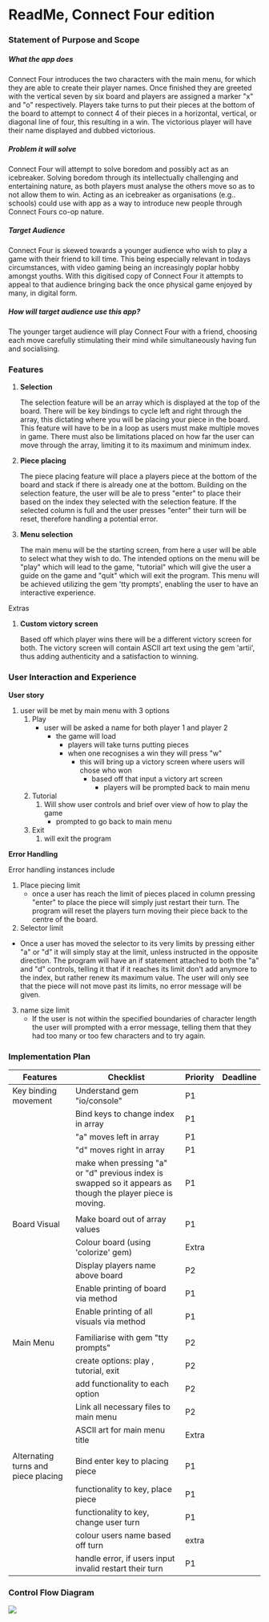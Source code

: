 # ReadMe, Connect Four edition



### Statement of Purpose and Scope 



##### What the app does

Connect Four introduces the two characters with the main menu, for which they are able to create their player names. Once finished they are greeted with the vertical seven by six board and players are assigned a marker "x" and "o" respectively. Players take turns to put their pieces at the bottom of the board to attempt to connect 4 of their pieces in a horizontal, vertical, or diagonal line of four, this resulting in a win. The victorious player will have their name displayed and dubbed victorious. 

##### Problem it will solve 

Connect Four will attempt to solve boredom and possibly act as an icebreaker. Solving boredom through its intellectually challenging and entertaining nature, as both players must analyse the others move so as to not allow them to win. Acting as an icebreaker as organisations (e.g.. schools) could use with app as a way to introduce new people through Connect Fours co-op nature. 

##### Target Audience 

Connect Four is skewed towards a younger audience who wish to play a game with their friend to kill time.  This being especially relevant in todays circumstances, with video gaming being an increasingly poplar hobby amongst youths. With this digitised copy of Connect Four it attempts to appeal to that audience bringing back the once physical game enjoyed by many, in digital form.

##### How will target audience use this app? 

The younger target audience will play Connect Four with a friend, choosing each move carefully stimulating their mind while simultaneously having fun and socialising.  



### Features 



1. **Selection**    

   The selection feature will be an array which is displayed at the top of the board. There will be key bindings to cycle left and right through the array, this dictating where you will be placing your piece in the board. This feature will have to be in a loop as users must make multiple moves in game. There must also be limitations placed on how far the user can move through the array, limiting it to its maximum and minimum index.

   

2. **Piece placing**     

   The piece placing feature will place a players piece at the bottom of the board and stack if there is already one at the bottom. Building on the selection feature, the user will be ale to press "enter" to place their based on the index they selected with the selection feature. If the selected column is full and the user presses "enter" their turn will be reset, therefore handling a potential error.

   

3. **Menu selection**  

   The main menu will be the starting screen, from here a user will be able to select what they wish to do. The intended options on the menu will be "play" which will lead to the game, "tutorial" which will give the user a guide on the game and "quit" which will exit the program. This menu will be achieved utilizing the gem 'tty prompts', enabling the user to have an interactive experience.



Extras 

1. **Custom victory screen**   

   Based off which player wins there will be a different victory screen for both. The victory screen will contain ASCII art text using the gem 'artii', thus adding authenticity and a satisfaction to winning.



### User Interaction and Experience 



**User story** 

1. user will be met by main menu with 3 options 
   1. Play 
      - user will be asked a name for both player 1 and player 2 
        - the game will load 
          -   players will take turns putting pieces 
            - when one recognises a win they will press "w" 
              - this will bring up a victory screen  where users will chose who won 
                - based off that input a victory art screen 
                  - players will be prompted back to main menu
   2. Tutorial  
      1. Will show user controls and brief over view of how to play the game 
         - prompted to go back to main menu 
   3. Exit 
      1. will exit the program 



**Error Handling**

Error handling instances include 

1. Place piecing limit 
   - once a user has reach the limit of pieces placed in column pressing "enter" to place the piece will simply just restart their turn. The program will reset the players turn moving their piece back to the centre of the board.  
2.  Selector limit
   - Once a user has moved the selector to its very limits by pressing either "a" or "d" it will simply stay at the limit, unless instructed in the opposite direction. The program will have an if statement attached to both the "a" and "d" controls, telling it that if it reaches its limit don't add anymore to the index, but rather renew its maximum value. The user will only see that the piece will not move past its limits, no error message will be given.  
3. name size limit 
   - If the user is not within the specified boundaries of character length the user will prompted with a error message, telling them that they had too many or too few characters  and to try again. 



### **Implementation Plan** 



| Features                            | Checklist                                                    | Priority | Deadline |
| ----------------------------------- | ------------------------------------------------------------ | -------- | -------- |
| Key binding movement                | Understand  gem "io/console"                                 | P1       |          |
|                                     | Bind keys to change index in array                           | P1       |          |
|                                     | "a" moves left in array                                      | P1       |          |
|                                     | "d" moves right in array                                     | P1       |          |
|                                     | make when pressing "a" or "d" previous index is swapped so it appears as though the player piece is moving. | P1       |          |
|                                     |                                                              |          |          |
| Board Visual                        | Make board out of array values                               | P1       |          |
|                                     | Colour board (using 'colorize' gem)                          | Extra    |          |
|                                     | Display players name above board                             | P2       |          |
|                                     | Enable printing of board via method                          | P1       |          |
|                                     | Enable printing of all visuals via method                    | P1       |          |
|                                     |                                                              |          |          |
| Main Menu                           | Familiarise with gem "tty prompts"                           | P2       |          |
|                                     | create options: play , tutorial, exit                        | P2       |          |
|                                     | add functionality to each option                             | P2       |          |
|                                     | Link all necessary files to main menu                        | P2       |          |
|                                     | ASCII art for main menu title                                | Extra    |          |
|                                     |                                                              |          |          |
| Alternating turns and piece placing | Bind enter key to placing piece                              | P1       |          |
|                                     | functionality to key, place piece                            | P1       |          |
|                                     | functionality to key, change user turn                       | P1       |          |
|                                     | colour users name based off turn                             | extra    |          |
|                                     | handle error, if users input invalid restart their turn      | P1       |          |



### Control Flow Diagram 

![](JordonGoodsir-T1A3\docs\Pictures\Control_Flow.png) ![]()









 